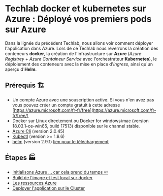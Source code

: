 # Techlab docker et kubernetes sur Azure : Déployé vos premiers pods sur Azure

Dans la lignée du précédent Techlab, nous allons voir comment déployer l'application dans Azure. Lors de ce Techlab nous reverrons la création des conteneurs **docker**, la création de l'infrastructure sur **Azure** (_Azure Registrey_ + _Azure Containeur Service_ avec l'orchestrateur **Kubernetes**), le déploiement des conteneurs avec la mise en place d'_ingress_, ainsi qu'un aperçu d'**Helm**.

## Prérequis 🏗️

- Un compte Azure avec une souscription active. Si vous n'en avez pas vous pouvez créer un compte gratuit à cette adresse [https://azure.microsoft.com/fr-fr/free](https://azure.microsoft.com/fr-fr/free/)
- Docker sur Linux directement ou Docker for windows/mac (version 18.03.1-ce-win65, build 17513) disponible sur le channel stable.
- [Azure Cli](https://docs.microsoft.com/fr-fr/cli/azure/install-azure-cli?view=azure-cli-latest) (version 2.0.45)
- [Kubectl](https://kubernetes.io/docs/tasks/tools/install-kubectl/#install-kubectl) (version >= 1.9.6)
- [helm](https://helm.sh/) (version 2.9.1) [lien pour le téléchargement](https://github.com/kubernetes/helm/releases/tag/v2.9.1)

## Étapes 🏭

<ul>
  <li><a href="./0 - Initialisons Azure.md">Initialisons Azure ... car cela prend du temps 💤</a></li>
  <li><a href="./1 - Build de l'image et test local sur docker.md">Build de l'image et test local sur docker</a></li>
  <li><a href="./2 - Les ressources Azure.md">Les ressources Azure</a></li>
  <li><a href="./3 - Deployer l'application sur le Cluster.md">Deployer l'application sur le Cluster</a></li>
</ul>
